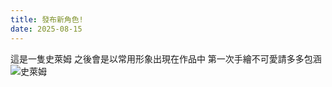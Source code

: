 ```yaml
---
title: 發布新角色!
date: 2025-08-15
---
```


這是一隻史萊姆 之後會是以常用形象出現在作品中
第一次手繪不可愛請多多包涵
![史萊姆](/images/slime.png)